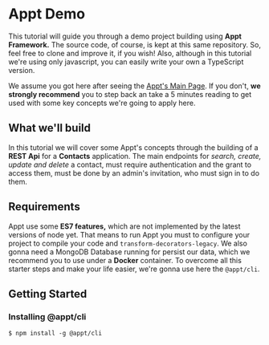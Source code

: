 # Appt Demo
This tutorial will guide you through a demo project building using **Appt Framework.** The source code, of course, is kept at this same repository. So, feel free to clone and improve it, if you wish! Also, although in this tutorial we're using only javascript, you can easily write your own a TypeScript version.

We assume you got here after seeing the [Appt's Main Page](https://github.com/brab0/appt). If you don't, **we strongly recommend** you to step back an take a 5 minutes reading to get used with some key concepts we're going to apply here.

## What we'll build
In this tutorial we will cover some Appt's concepts through the building of a **REST Api** for a **Contacts** application. The main endpoints for *search, create, update and delete* a contact, must require authentication and the grant to access them, must be done by an admin's invitation, who must sign in to do them.

## Requirements
Appt use some **ES7 features,** which are not implemented by the latest versions of node yet. That means to run Appt you must to configure your project to compile your code and `transform-decorators-legacy`. 
We also gonna need a MongoDB Database running for persist our data, which we recommend you to use under a **Docker** container.
To overcome all this starter steps and make your life easier, we're gonna use here the `@appt/cli`.

## Getting Started
### Installing @appt/cli
    $ npm install -g @appt/cli
